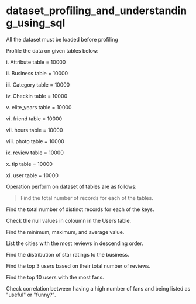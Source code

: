 # dataset_profiling_and_understanding_using_sql

All the dataset must be loaded before profiling 

Profile the data on given tables below:

i. Attribute table = 10000

ii. Business table = 10000 

iii. Category table = 10000 

iv. Checkin table = 10000

v. elite_years table = 10000 

vi. friend table = 10000

vii. hours table = 10000

viii. photo table = 10000

ix. review table = 10000

x. tip table = 10000

xi. user table = 10000



Operation perform on dataset of tables are as follows:

>Find the total number of records for each of the tables.

Find the total number of distinct records for each of the keys.

Check the null values in coloumn in the Users table.

Find the minimum, maximum, and average value.

List the cities with the most reviews in descending order.

Find the distribution of star ratings to the business.

Find the top 3 users based on their total number of reviews.

Find the top 10 users with the most fans.

Check correlation between having a high number of fans and being listed as "useful" or "funny?".
